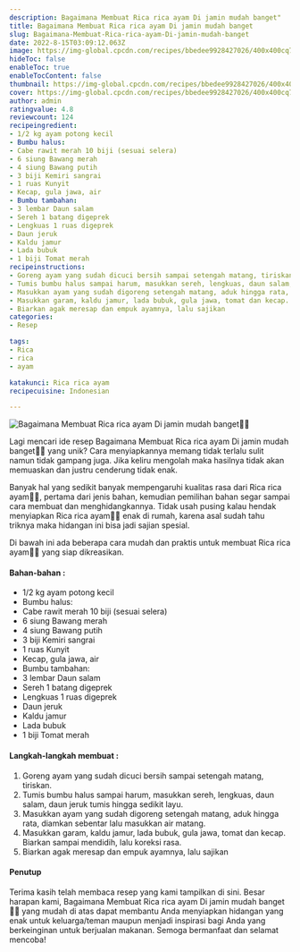 ```yaml
---
description: Bagaimana Membuat Rica rica ayam Di jamin mudah banget"
title: Bagaimana Membuat Rica rica ayam Di jamin mudah banget
slug: Bagaimana-Membuat-Rica-rica-ayam-Di-jamin-mudah-banget
date: 2022-8-15T03:09:12.063Z
image: https://img-global.cpcdn.com/recipes/bbedee9928427026/400x400cq70/photo.jpg
hideToc: false
enableToc: true
enableTocContent: false
thumbnail: https://img-global.cpcdn.com/recipes/bbedee9928427026/400x400cq70/photo.jpg
cover: https://img-global.cpcdn.com/recipes/bbedee9928427026/400x400cq70/photo.jpg
author: admin
ratingvalue: 4.8
reviewcount: 124
recipeingredient:
- 1/2 kg ayam potong kecil
- Bumbu halus:
- Cabe rawit merah 10 biji (sesuai selera)
- 6 siung Bawang merah
- 4 siung Bawang putih
- 3 biji Kemiri sangrai
- 1 ruas Kunyit
- Kecap, gula jawa, air
- Bumbu tambahan:
- 3 lembar Daun salam
- Sereh 1 batang digeprek
- Lengkuas 1 ruas digeprek
- Daun jeruk
- Kaldu jamur
- Lada bubuk
- 1 biji Tomat merah
recipeinstructions:
- Goreng ayam yang sudah dicuci bersih sampai setengah matang, tiriskan.
- Tumis bumbu halus sampai harum, masukkan sereh, lengkuas, daun salam, daun jeruk tumis hingga sedikit layu.
- Masukkan ayam yang sudah digoreng setengah matang, aduk hingga rata, diamkan sebentar lalu masukkan air matang.
- Masukkan garam, kaldu jamur, lada bubuk, gula jawa, tomat dan kecap. Biarkan sampai mendidih, lalu koreksi rasa.
- Biarkan agak meresap dan empuk ayamnya, lalu sajikan
categories:
- Resep

tags:
- Rica
- rica
- ayam

katakunci: Rica rica ayam
recipecuisine: Indonesian

---
```


![Bagaimana Membuat Rica rica ayam Di jamin mudah banget👩‍🍳](https://img-global.cpcdn.com/recipes/bbedee9928427026/400x400cq70/photo.jpg)

Lagi mencari ide resep Bagaimana Membuat Rica rica ayam Di jamin mudah banget👩‍🍳 yang unik? Cara menyiapkannya memang tidak terlalu sulit namun tidak gampang juga. Jika keliru mengolah maka hasilnya tidak akan memuaskan dan justru cenderung tidak enak.

Banyak hal yang sedikit banyak mempengaruhi kualitas rasa dari Rica rica ayam👩‍🍳, pertama dari jenis bahan, kemudian pemilihan bahan segar sampai cara membuat dan menghidangkannya. Tidak usah pusing kalau hendak menyiapkan Rica rica ayam👩‍🍳 enak di rumah, karena asal sudah tahu triknya maka hidangan ini bisa jadi sajian spesial.

Di bawah ini ada beberapa cara mudah dan praktis untuk membuat Rica rica ayam👩‍🍳 yang siap dikreasikan.

<!--inarticleads1-->

#### Bahan-bahan :

- 1/2 kg ayam potong kecil
- Bumbu halus:
- Cabe rawit merah 10 biji (sesuai selera)
- 6 siung Bawang merah
- 4 siung Bawang putih
- 3 biji Kemiri sangrai
- 1 ruas Kunyit
- Kecap, gula jawa, air
- Bumbu tambahan:
- 3 lembar Daun salam
- Sereh 1 batang digeprek
- Lengkuas 1 ruas digeprek
- Daun jeruk
- Kaldu jamur
- Lada bubuk
- 1 biji Tomat merah

<!--inarticleads2-->

#### Langkah-langkah membuat :

1. Goreng ayam yang sudah dicuci bersih sampai setengah matang, tiriskan.
1. Tumis bumbu halus sampai harum, masukkan sereh, lengkuas, daun salam, daun jeruk tumis hingga sedikit layu.
1. Masukkan ayam yang sudah digoreng setengah matang, aduk hingga rata, diamkan sebentar lalu masukkan air matang.
1. Masukkan garam, kaldu jamur, lada bubuk, gula jawa, tomat dan kecap. Biarkan sampai mendidih, lalu koreksi rasa.
1. Biarkan agak meresap dan empuk ayamnya, lalu sajikan

#### Penutup

Terima kasih telah membaca resep yang kami tampilkan di sini. Besar harapan kami, Bagaimana Membuat Rica rica ayam Di jamin mudah banget👩‍🍳 yang mudah di atas dapat membantu Anda menyiapkan hidangan yang enak untuk keluarga/teman maupun menjadi inspirasi bagi Anda yang berkeinginan untuk berjualan makanan. Semoga bermanfaat dan selamat mencoba!